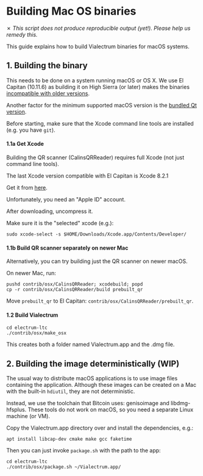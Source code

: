 Building Mac OS binaries
========================

✗ _This script does not produce reproducible output (yet!).
   Please help us remedy this._

This guide explains how to build Vialectrum binaries for macOS systems.


## 1. Building the binary

This needs to be done on a system running macOS or OS X. We use El Capitan (10.11.6) as building it
on High Sierra (or later)
makes the binaries [incompatible with older versions](https://github.com/pyinstaller/pyinstaller/issues/1191).

Another factor for the minimum supported macOS version is the
[bundled Qt version](https://github.com/spesmilo/electrum/issues/3685).

Before starting, make sure that the Xcode command line tools are installed (e.g. you have `git`).

#### 1.1a Get Xcode

Building the QR scanner (CalinsQRReader) requires full Xcode (not just command line tools).

The last Xcode version compatible with El Capitan is Xcode 8.2.1

Get it from [here](https://developer.apple.com/download/more/).

Unfortunately, you need an "Apple ID" account.

After downloading, uncompress it.

Make sure it is the "selected" xcode (e.g.):

    sudo xcode-select -s $HOME/Downloads/Xcode.app/Contents/Developer/

#### 1.1b Build QR scanner separately on newer Mac

Alternatively, you can try building just the QR scanner on newer macOS.

On newer Mac, run:

    pushd contrib/osx/CalinsQRReader; xcodebuild; popd
    cp -r contrib/osx/CalinsQRReader/build prebuilt_qr

Move `prebuilt_qr` to El Capitan: `contrib/osx/CalinsQRReader/prebuilt_qr`.


#### 1.2 Build Vialectrum

    cd electrum-ltc
    ./contrib/osx/make_osx
    
This creates both a folder named Vialectrum.app and the .dmg file.


## 2. Building the image deterministically (WIP)
The usual way to distribute macOS applications is to use image files containing the 
application. Although these images can be created on a Mac with the built-in `hdiutil`,
they are not deterministic.

Instead, we use the toolchain that Bitcoin uses: genisoimage and libdmg-hfsplus.
These tools do not work on macOS, so you need a separate Linux machine (or VM).

Copy the Vialectrum.app directory over and install the dependencies, e.g.:

    apt install libcap-dev cmake make gcc faketime
    
Then you can just invoke `package.sh` with the path to the app:

    cd electrum-ltc
    ./contrib/osx/package.sh ~/Vialectrum.app/
